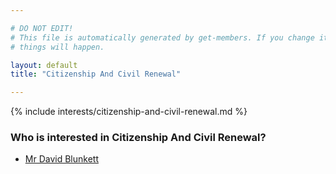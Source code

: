 ```yaml
---

# DO NOT EDIT!
# This file is automatically generated by get-members. If you change it, bad
# things will happen.

layout: default
title: "Citizenship And Civil Renewal"

---
```


{% include interests/citizenship-and-civil-renewal.md %}

### Who is interested in Citizenship And Civil Renewal?


* [Mr David Blunkett](members/mr-david-blunkett.html)
